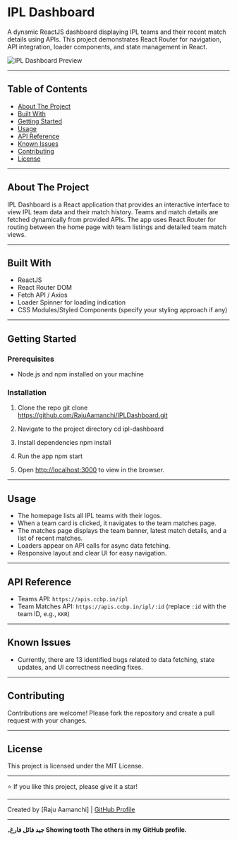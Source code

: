 # IPL Dashboard

A dynamic ReactJS dashboard displaying IPL teams and their recent match details using APIs. This project demonstrates React Router for navigation, API integration, loader components, and state management in React.

![IPL Dashboard Preview](https://assets.ccbp.in/frontend/content/react-js/ipl-dashboard-output-v2.gif)

---

## Table of Contents

- [About The Project](#about-the-project)
- [Built With](#built-with)
- [Getting Started](#getting-started)
- [Usage](#usage)
- [API Reference](#api-reference)
- [Known Issues](#known-issues)
- [Contributing](#contributing)
- [License](#license)

---

## About The Project

IPL Dashboard is a React application that provides an interactive interface to view IPL team data and their match history. Teams and match details are fetched dynamically from provided APIs. The app uses React Router for routing between the home page with team listings and detailed team match views.

---

## Built With

- ReactJS
- React Router DOM
- Fetch API / Axios
- Loader Spinner for loading indication
- CSS Modules/Styled Components (specify your styling approach if any)

---

## Getting Started

### Prerequisites

- Node.js and npm installed on your machine

### Installation

1. Clone the repo
git clone https://github.com/RajuAamanchi/IPLDashboard.git


2. Navigate to the project directory
cd ipl-dashboard


3. Install dependencies
npm install

4. Run the app
npm start


5. Open [http://localhost:3000](http://localhost:3000) to view in the browser.

---

## Usage

- The homepage lists all IPL teams with their logos.
- When a team card is clicked, it navigates to the team matches page.
- The matches page displays the team banner, latest match details, and a list of recent matches.
- Loaders appear on API calls for async data fetching.
- Responsive layout and clear UI for easy navigation.

---

## API Reference

- Teams API: `https://apis.ccbp.in/ipl`
- Team Matches API: `https://apis.ccbp.in/ipl/:id` (replace `:id` with the team ID, e.g., `KKR`)

---

## Known Issues

- Currently, there are 13 identified bugs related to data fetching, state updates, and UI correctness needing fixes.

---

## Contributing

Contributions are welcome! Please fork the repository and create a pull request with your changes.

---

## License

This project is licensed under the MIT License.

---

⭐️ If you like this project, please give it a star!

---

Created by [Raju Aamanchi] | [GitHub Profile](https://github.com/RajuAamanchi)

---

**جید فائل فارغ۔ Showing tooth The others in my GitHub profile.**


